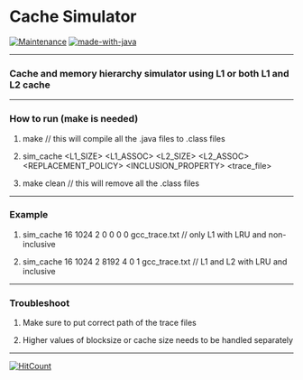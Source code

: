 

# Cache Simulator


[![Maintenance](https://img.shields.io/badge/Maintained%3F-yes-green.svg)](https://github.com/pranscript)  [![made-with-java](https://img.shields.io/badge/Made%20with-java-blue)]()

****

### Cache and memory hierarchy simulator using L1 or both L1 and L2 cache

****

### How to run (make is needed)

1. make // this will compile all the .java files to .class files

2. sim_cache <BLOCKSIZE> <L1_SIZE> <L1_ASSOC> <L2_SIZE> <L2_ASSOC> <REPLACEMENT_POLICY> <INCLUSION_PROPERTY> <trace_file>

3. make clean // this will remove all the .class files

****

### Example

1. sim_cache 16 1024 2 0 0 0 0 gcc_trace.txt			// only L1 with LRU and non-inclusive
			
2. sim_cache 16 1024 2 8192 4 0 1 gcc_trace.txt			// L1 and L2 with LRU and inclusive	 

****

### Troubleshoot

1. Make sure to put correct path of the trace files

2. Higher values of blocksize or cache size needs to be handled separately

****

[![HitCount](http://hits.dwyl.com/pranscript/cache_simulator.svg)](http://hits.dwyl.com/pranscript/cache_simulator)